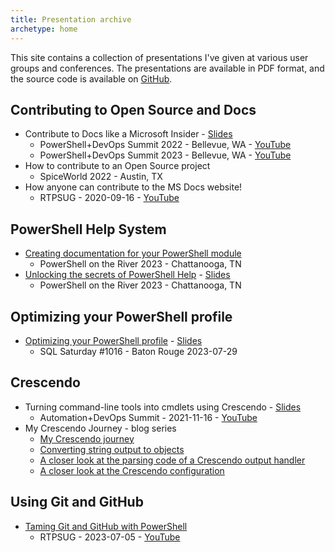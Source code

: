 ```yaml
---
title: Presentation archive
archetype: home
---
```

<!-- markdownlint-disable MD041 -->

This site contains a collection of presentations I've given at various user groups and conferences.
The presentations are available in PDF format, and the source code is available on [GitHub][14].

## Contributing to Open Source and Docs

- Contribute to Docs like a Microsoft Insider - [<i class="far fa-file-pdf"></i> Slides][01]
  - PowerShell+DevOps Summit 2022 - Bellevue, WA - [<i class="fab fa-youtube"></i> YouTube][18]
  - PowerShell+DevOps Summit 2023 - Bellevue, WA - [<i class="fab fa-youtube"></i> YouTube][20]
- How to contribute to an Open Source project
  - SpiceWorld 2022 - Austin, TX
- How anyone can contribute to the MS Docs website!
  - RTPSUG - 2020-09-16 - [<i class="fab fa-youtube"></i> YouTube][16]

## PowerShell Help System

- [Creating documentation for your PowerShell module][15]
  - PowerShell on the River 2023 - Chattanooga, TN
- [Unlocking the secrets of PowerShell Help][06] - [<i class="far fa-file-pdf"></i> Slides][03]
  - PowerShell on the River 2023 - Chattanooga, TN

## Optimizing your PowerShell profile

- [Optimizing your PowerShell profile][07] - [<i class="far fa-file-pdf"></i> Slides][04]
  - SQL Saturday #1016 - Baton Rouge 2023-07-29

## Crescendo

- Turning command-line tools into cmdlets using Crescendo - [<i class="far fa-file-pdf"></i> Slides][02]
  - Automation+DevOps Summit - 2021-11-16 - [<i class="fab fa-youtube"></i> YouTube][19]
- My Crescendo Journey - blog series
  - [My Crescendo journey][13]
  - [Converting string output to objects][12]
  - [A closer look at the parsing code of a Crescendo output handler][11]
  - [A closer look at the Crescendo configuration][10]

## Using Git and GitHub

- [Taming Git and GitHub with PowerShell][05]
  - RTPSUG - 2023-07-05 - [<i class="fab fa-youtube"></i> YouTube][17]

<!-- link references -->
[01]: ./downloads/ContributeDocs/Contribute%20to%20Docs%20like%20a%20Microsoft%20Insider.pdf
[02]: ./downloads/Crescendo/Get%20more%20from%20your%20tooling%20with%20Crescendo.pdf
[03]: ./downloads/PSHelp/Unlocking%20the%20secrets%20of%20PowerShell%20Help.pdf
[04]: ./downloads/PSProfiles/Optimizing%20Your%20PowerShell%20Profile.pdf
[05]: ./GitHub/
[06]: ./PSHelp/
[07]: ./PSProfiles/
[10]: https://devblogs.microsoft.com/powershell-community/a-closer-look-at-the-crescendo-configuration/
[11]: https://devblogs.microsoft.com/powershell-community/a-closer-look-at-the-parsing-code-of-a-crescendo-output-handler/
[12]: https://devblogs.microsoft.com/powershell-community/converting-string-output-to-objects/
[13]: https://devblogs.microsoft.com/powershell-community/my-crescendo-journey/
[14]: https://github.com/sdwheeler/presentations
[15]: https://mikefrobbins.github.io/psdocs-how-to
[16]: https://www.youtube.com/watch?v=0_DEB61YOMc
[17]: https://www.youtube.com/watch?v=5TPR66fFrsQ
[18]: https://www.youtube.com/watch?v=9-_VPIu6zLw
[19]: https://www.youtube.com/watch?v=acynivRDg7g
[20]: https://www.youtube.com/watch?v=ZQODV8krq1Q
